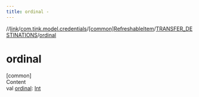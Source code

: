 ```yaml
---
title: ordinal -
---
```

//[link](../../../index.md)/[com.tink.model.credentials](../../index.md)/[[common]RefreshableItem](../index.md)/[TRANSFER_DESTINATIONS](index.md)/[ordinal](ordinal.md)



# ordinal  
[common]  
Content  
val [ordinal](ordinal.md): [Int](https://kotlinlang.org/api/latest/jvm/stdlib/kotlin/-int/index.html)  



